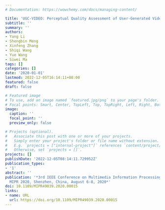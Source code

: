 ```yaml
---
# Documentation: https://wowchemy.com/docs/managing-content/

title: 'UGC-VIDEO: Perceptual Quality Assessment of User-Generated Videos'
subtitle: ''
summary: ''
authors:
- Yang Li
- Shengbin Meng
- Xinfeng Zhang
- Shiqi Wang
- Yue Wang
- Siwei Ma
tags: []
categories: []
date: '2020-01-01'
lastmod: 2022-12-05T16:14:11+08:00
featured: false
draft: false

# Featured image
# To use, add an image named `featured.jpg/png` to your page's folder.
# Focal points: Smart, Center, TopLeft, Top, TopRight, Left, Right, BottomLeft, Bottom, BottomRight.
image:
  caption: ''
  focal_point: ''
  preview_only: false

# Projects (optional).
#   Associate this post with one or more of your projects.
#   Simply enter your project's folder or file name without extension.
#   E.g. `projects = ["internal-project"]` references `content/project/deep-learning/index.md`.
#   Otherwise, set `projects = []`.
projects: []
publishDate: '2022-12-05T08:14:11.729952Z'
publication_types:
- '1'
abstract: ''
publication: '*3rd IEEE Conference on Multimedia Information Processing and Retrieval,
  MIPR 2020, Shenzhen, China, August 6-8, 2020*'
doi: 10.1109/MIPR49039.2020.00015
links:
- name: URL
  url: https://doi.org/10.1109/MIPR49039.2020.00015
---
```

